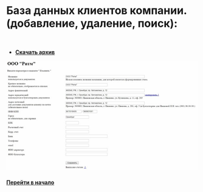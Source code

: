 # База данных клиентов компании. (добавление, удаление, поиск):

<br />

- [**Скачать архив**](./ekey77.7z)

![](./ekey.jpg "")


#### [Перейти в начало](https://github.com/tsvetkovpro/sources)



























